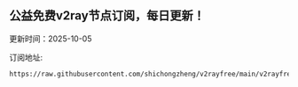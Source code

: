## 公益免费v2ray节点订阅，每日更新！
更新时间：2025-10-05

订阅地址:
```
https://raw.githubusercontent.com/shichongzheng/v2rayfree/main/v2rayfree
```
